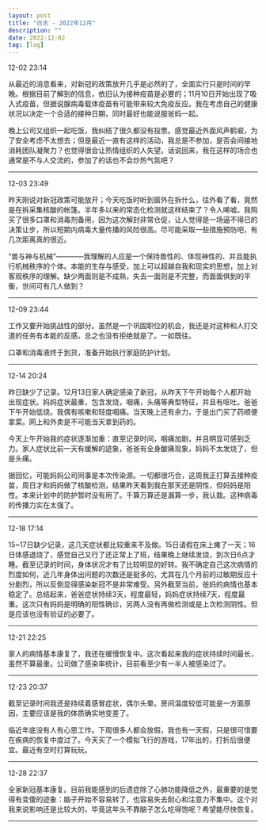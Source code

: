 ```yaml
---
layout: post
title: "日志 - 2022年12月"
description: ""
date: 2022-12-02
tag: [log]
---
```

12-02 23:14

从最近的消息看来，对新冠的政策放开几乎是必然的了，全面实行只是时间的早晚。根据目前了解到的信息，依旧认为接种疫苗是必要的；11月10日开始出现了吸入式疫苗，但据说腺病毒载体疫苗有可能带来较大免疫反应。我在考虑自己的健康状况以决定一个合适的接种日期，同时最好也能说服爸妈一起。

晚上公司又组织一起吃饭，我纠结了很久都没有投票。感觉最近外面风声鹤唳，为了安全考虑不太想去；但是最近一直有这样的活动，我总是不参加，是否会间接地消耗团队凝聚力？也觉得很会让热情组织的人失望。话说回来，我在这样的场合也通常是不与人交流的，参加了的话也不会炒热气氛吧？

---
12-03 23:49

昨天刚说对新冠政策可能放开；今天吃饭时听到窗外在拆什么，往外看了看，竟然是在拆采集核酸的帐篷。半年多以来的常态化检测就这样结束了？令人唏嘘。我购买了很多口罩和消毒剂备用，因为这次解封非常仓促，让人觉得是一场逼不得已的决策让步，所以短期内病毒大量传播的风险很高。尽可能采取一些措施预防吧，有几次距离真的很近。

“兽与神与机械”————我理解的人应是一个保持兽性的、体现神性的、并且能执行机械秩序的个体。本能的生存与感受，加上可以超越自我和现实的思想，加上对客观秩序的理解。缺少两面则是不成熟，失去一面则是不完整，而面面俱到的平衡，世间可有几人做到？

---
12-09 23:44

工作又要开始挑战性的部分。虽然是一个巩固职位的机会，我还是对这种和人打交道的任务有本能的反感。总之也没有拒绝就是了。一如既往。

口罩和消毒液终于到货，准备开始执行家庭防护计划。

---
12-14 20:24

昨日缺少了记录。12月13日家人确定感染了新冠，从昨天下午开始每个人都开始出现症状。妈妈症状最重，包含发烧，咽痛，头痛等典型特征，并且有呕吐。爸爸下午开始低烧。我偶有咳嗽和轻度咽痛。当天晚上还有余力，于是出门买了药顺便拿菜。网上和外卖是不可能当天拿到药的。

今天上午开始我的症状逐渐加重：直至记录时间，咽痛加剧，并且明显可感到乏力。家人症状比前一天有缓解的迹象，爸爸有全身酸痛现象，妈妈不太发烧了，但是头痛。

据回忆，可能妈妈公司同事是本次传染源。一切都很巧合，这周我正打算去接种疫苗，周日才和妈妈做了核酸检测，结果昨天看到我在那天还是阴性，但妈妈是阳性。本来计划中的防护暂时没有用了。千算万算还是漏算一步，我认栽。这种病毒的传播力实在太强了。

---
12-18 17:14

15~17日缺少记录，这几天症状都比较重来不及做。15日请假在床上瘫了一天；16日体感退烧了，感觉自己又行了还正常上了班，结果晚上继续发烧，到次日6点才睡。截至记录的时间，身体状况才有了比较明显的好转。我不确定自己这次病情的烈度如何，近几年身体出问题的次数还是挺多的，尤其在几个月前的过敏期反应十分剧烈，所以反倒显得感染新冠不是非常难受。另外截至当前，爸妈的病情也基本稳定了。总结起来，爸爸症状持续3天，程度最轻，妈妈症状持续7天，程度最重。这次只有妈妈是明确的阳性确诊，另两人没有再做检测或是上次检测阴性。但是应该也没有验证的必要了。

---
12-21 22:25

家人的病情基本康复了，我还在缓慢恢复中。这次看起来我的症状持续时间最长，虽然不算最重。公司做了感染率统计，目前看至少有一半人被感染过了。

---
12-23 20:37

截至记录时间我还是持续着感冒症状，偶尔头晕。房间温度较低可能是一方面原因，主要应该是我的体质确实地变差了。

临近年底没有人有心思工作。下周很多人都会放假，我也有一天假，只是很可惜要在疾病的恢复中度过了。今天买了一个模拟飞行的游戏，17年出的，打折后很便宜。最近有空时打算玩玩。

---
12-28 22:37

全家新冠基本康复。目前我能感到的后遗症除了心肺功能降低之外，最重要的是觉得有变傻的迹象：脑子开始不容易转了，也容易失去耐心和注意力不集中。这个对我来说影响还是比较大的，毕竟这年头不靠脑子怎么吃得饱呢？希望能尽快恢复。

---